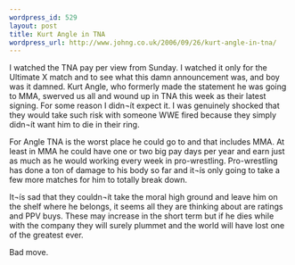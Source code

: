 ```yaml
--- 
wordpress_id: 529
layout: post
title: Kurt Angle in TNA
wordpress_url: http://www.johng.co.uk/2006/09/26/kurt-angle-in-tna/
---
```

I watched the TNA pay per view from Sunday. I watched it only for the Ultimate X match and to see what this damn announcement was, and boy was it damned. Kurt Angle, who formerly made the statement he was going to MMA, swerved us all and wound up in TNA this week as their latest signing. For some reason I didn¬ít expect it. I was genuinely shocked that they would take such risk with someone WWE fired because they simply didn¬ít want him to die in their ring.

For Angle TNA is the worst place he could go to and that includes MMA. At least in MMA he could have one or two big pay days per year and earn just as much as he would working every week in pro-wrestling. Pro-wrestling has done a ton of damage to his body so far and it¬ís only going to take a few more matches for him to totally break down.

It¬ís sad that they couldn¬ít take the moral high ground and leave him on the shelf where he belongs, it seems all they are thinking about are ratings and PPV buys. These may increase in the short term but if he dies while with the company they will surely plummet and the world will have lost one of the greatest ever.

Bad move.
